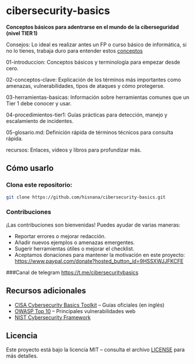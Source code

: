 # cibersecurity-basics
**Conceptos básicos para adentrarse en el mundo de la ciberseguridad (nivel TIER 1)**

Consejos: Lo ideal es realizar antes un FP o curso básico de informática, si no lo tienes, trabaja duro para entender estos [conceptos](https://github.com/hisnana/cibersecurity-basics/blob/main/01-introduccion/conceptos-basicos-informatica.md)


01-introduccion: Conceptos básicos y terminología para empezar desde cero.

02-conceptos-clave: Explicación de los términos más importantes como amenazas, vulnerabilidades, tipos de ataques y cómo protegerse.

03-herramientas-basicas: Información sobre herramientas comunes que un Tier 1 debe conocer y usar.

04-procedimientos-tier1: Guías prácticas para detección, manejo y escalamiento de incidentes.

05-glosario.md: Definición rápida de términos técnicos para consulta rápida.

recursos: Enlaces, videos y libros para profundizar más.

## Cómo usarlo
### Clona este repositorio:
   ```bash
   git clone https://github.com/hisnana/cibersecurity-basics.git
   ```


### Contribuciones
¡Las contribuciones son bienvenidas! Puedes ayudar de varias maneras:
- Reportar errores o mejorar redacción.
- Añadir nuevos ejemplos o amenazas emergentes.
- Sugerir herramientas útiles o mejorar el checklist.
- Aceptamos donaciones para mantener la motivación en este proyecto: https://www.paypal.com/donate?hosted_button_id=9HSSXWJJFKCFE

###Canal de telegram
https://t.me/cibersecuritybasics

## Recursos adicionales
- [CISA Cybersecurity Basics Toolkit](https://www.cisa.gov/cybersecurity-basics) – Guías oficiales (en inglés)
- [OWASP Top 10](https://owasp.org/www-project-top-ten/) – Principales vulnerabilidades web
- [NIST Cybersecurity Framework](https://www.nist.gov/cyberframework)

## Licencia
Este proyecto está bajo la licencia MIT – consulta el archivo [LICENSE](LICENSE) para más detalles.





